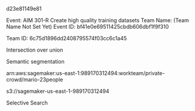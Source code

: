d23e81149e81

Event: AIM 301-R Create high quality training datasets
Team Name: (Team Name Not Set Yet)
Event ID: bf41e0e69511425cbdb606dbf1f9f310

Team ID: 6c75d1896dd2408795574f03cc6c1a45

Intersection over union

Semantic segmentation

arn:aws:sagemaker:us-east-1:989170312494:workteam/private-crowd/mario-23people

s3://sagemaker-us-east-1-989170312494

Selective Search
